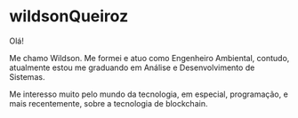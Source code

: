 # wildsonQueiroz

Olá!

Me chamo Wildson. Me formei e atuo como Engenheiro Ambiental, contudo, atualmente estou me graduando em Análise e Desenvolvimento de Sistemas.

Me interesso muito pelo mundo da tecnologia, em especial, programação, e mais recentemente, sobre a tecnologia de blockchain.
